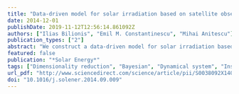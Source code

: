 ```yaml
---
title: "Data-driven model for solar irradiation based on satellite observations"
date: 2014-12-01
publishDate: 2019-11-12T12:56:14.861092Z
authors: ["Ilias Bilionis", "Emil M. Constantinescu", "Mihai Anitescu"]
publication_types: ["2"]
abstract: "We construct a data-driven model for solar irradiation based on satellite observations. The model yields probabilistic estimates of the irradiation field every thirty minutes starting from two consecutive satellite measurements. The probabilistic nature of the model captures prediction uncertainties and can therefore be used by solar energy producers to quantify the operation risks. The model is simple to implement and can make predictions in realtime with minimal computational resources. To deal with the high-dimensionality of the satellite data, we construct a reduced representation using factor analysis. Then, we model the dynamics of the reduced representation as a discrete (30-min interval) dynamical system. In order to convey information about the movement of the irradiation field, the dynamical system has a two-step delay. The dynamics are represented in a nonlinear, nonparametric way by a recursive Gaussian process. The predictions of the model are compared with observed satellite data as well as with a similar model that uses only ground observations at the prediction site. We conclude that using satellite data in an area including the prediction site significantly improves the prediction compared with models using only ground observation site data."
featured: false
publication: "*Solar Energy*"
tags: ["Dimensionality reduction", "Bayesian", "Dynamical system", "Insolation", "Irradiance", "Recursive Gaussian process"]
url_pdf: "http://www.sciencedirect.com/science/article/pii/S0038092X14004393"
doi: "10.1016/j.solener.2014.09.009"
---
```


